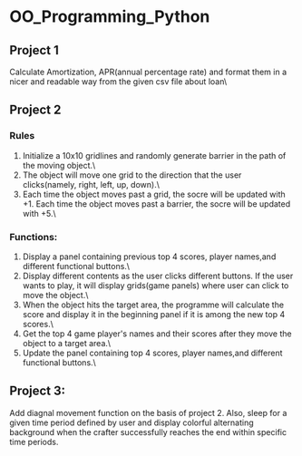 # OO_Programming_Python
## Project 1
Calculate Amortization, APR(annual percentage rate) and format them in a nicer and readable way from the given csv file about loan\

## Project 2
### Rules
1. Initialize a 10x10 gridlines and randomly generate barrier in the path of the moving object.\
2. The object will move one grid to the direction that the user clicks(namely, right, left, up, down).\
3. Each time the object moves past a grid, the socre will be updated with +1. Each time the object moves past a barrier, the socre will be updated with +5.\
### Functions:
1. Display a panel containing previous top 4 scores, player names,and different functional buttons.\
2. Display different contents as the user clicks different buttons. If the user wants to play, it will display grids(game panels) where user can click to move the object.\
3. When the object hits the target area, the programme will calculate the score and display it in the beginning panel if it is among the new top 4 scores.\
4. Get the top 4 game player's names and their scores after they move the object to a target area.\
5. Update the panel containing top 4 scores, player names,and different functional buttons.\

## Project 3: 
Add diagnal movement function on the basis of project 2. Also, sleep for a given time period defined by user and display colorful alternating background when the crafter successfully reaches the end within specific time periods.
